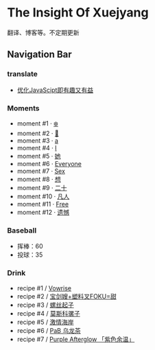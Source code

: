 # The Insight Of Xuejyang

翻译、博客等。不定期更新


## Navigation Bar

### translate
- [优化JavaScipt即有趣又有益](./translate/optimizing-javascript.md)



### Moments

- moment #1 · [❄️](./moments/1.md)
- moment #2 · [🤨](./moments/2.md)
- moment #3 · [a](./moments/3.md)
- moment #4 · [I](./moments/4.md)
- moment #5 · [她](./moments/5.md)
- moment #6 · [Everyone](./moments/6.md)
- moment #7 · [Sex](./moments/7.md)
- moment #8 · [想](./moments/8.md)
- moment #9 · [二十](./moments/9.md)
- moment #10 · [凡人](./moments/10.md)
- moment #11 · [Free](./moments/11.md)
- moment #12 · [遗憾](./moments/12.md)


### Baseball

- 挥棒：60
- 投球：35


### Drink

- recipe #1 / [Vowrise](./drink/1.md)
- recipe #2 / [宝剑嫂+塑料叉FOKU=甜](./drink/2.md)
- recipe #3 / [螺丝起子](./drink/3.md)
- recipe #4 / [莫斯科骡子](./drink/4.md)
- recipe #5 / [激情海岸](./drink/5.md)
- recipe #6 / [PaB 乌龙茶](./drink/6.md)
- recipe #7 / [Purple Afterglow 「紫色余温」](./drink/7.md)